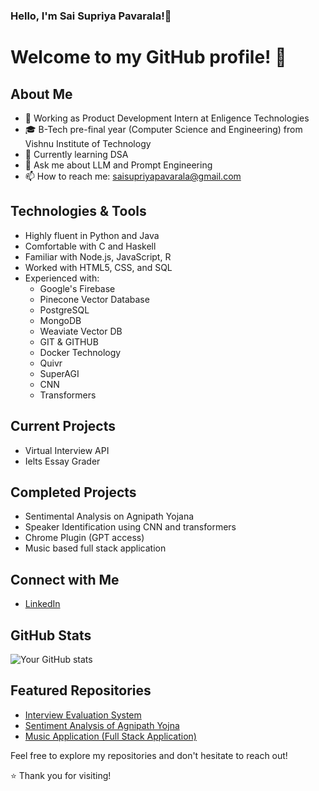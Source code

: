 ### Hello, I'm Sai Supriya Pavarala!👋

<!--
**SAISUPRIYAPAVARALA/SAISUPRIYAPAVARALA** is a ✨ _special_ ✨ repository because its `README.md` (this file) appears on your GitHub profile.

Here are some ideas to get you started:

- 🔭 I’m currently working on ...
- 🌱 I’m currently learning ...
- 👯 I’m looking to collaborate on ...
- 🤔 I’m looking for help with ...
- 💬 Ask me about ...
- 📫 How to reach me: ...
- 😄 Pronouns: ...
- ⚡ Fun fact: ...
-->
# Welcome to my GitHub profile! 🚀

## About Me
- 💼 Working as Product Development Intern at Enligence Technologies
- 🎓 B-Tech pre-final year (Computer Science and Engineering) from Vishnu Institute of Technology
- 🌱 Currently learning DSA
- 💬 Ask me about LLM and Prompt Engineering
- 📫 How to reach me: [saisupriyapavarala@gmail.com](mailto:saisupriyapavarala@gmail.com)

## Technologies & Tools
- Highly fluent in Python and Java
- Comfortable with C and Haskell
- Familiar with Node.js, JavaScript, R
- Worked with HTML5, CSS, and SQL
- Experienced with:
  - Google's Firebase
  - Pinecone Vector Database
  - PostgreSQL
  - MongoDB
  - Weaviate Vector DB
  - GIT & GITHUB
  - Docker Technology
  - Quivr
  - SuperAGI
  - CNN
  - Transformers
    

## Current Projects
- Virtual Interview API
- Ielts Essay Grader


## Completed Projects
- Sentimental Analysis on Agnipath Yojana
- Speaker Identification using CNN and transformers
- Chrome Plugin (GPT access)
- Music based full stack application


## Connect with Me
- [LinkedIn](www.linkedin.com/in/pavaralasaisupriya)


## GitHub Stats
![Your GitHub stats](https://github-readme-stats.vercel.app/api?username=SAISUPRIYAPAVARALA&show_icons=true)

## Featured Repositories
- [Interview Evaluation System](https://github.com/SAISUPRIYAPAVARALA/InterviewEvalSoftware)
- [Sentiment Analysis of Agnipath Yojna](https://github.com/SAISUPRIYAPAVARALA/Sentiment-Analysis-On-Agnipath-Scheme)
- [Music Application (Full Stack Application)](https://github.com/SAISUPRIYAPAVARALA/fullStack)


Feel free to explore my repositories and don't hesitate to reach out!

⭐️ Thank you for visiting!


